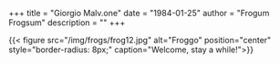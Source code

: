 +++
title = "Giorgio Malv.one"
date = "1984-01-25"
author = "Frogum Frogsum"
description = ""
+++

{{< figure src="/img/frogs/frog12.jpg" alt="Froggo" position="center" style="border-radius: 8px;" caption="Welcome, stay a while!">}}